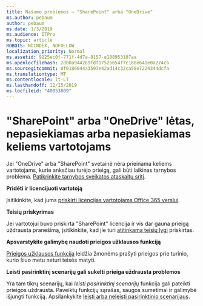 ```yaml
---
title: Našumo problemos – "SharePoint" arba "OneDrive"
ms.author: pebaum
author: pebaum
ms.date: 1/3/2019
ms.audience: ITPro
ms.topic: article
ROBOTS: NOINDEX, NOFOLLOW
localization_priority: Normal
ms.assetid: 9225ec0f-771f-4d7a-8157-e188953107aa
ms.openlocfilehash: 2db0a9442b9fdf1752b654f7c188e641e0a274cb
ms.sourcegitcommit: 0f0186044a3597e42ad14c32ca58e7224344dcfa
ms.translationtype: MT
ms.contentlocale: lt-LT
ms.lasthandoff: 12/15/2019
ms.locfileid: "40053809"
---
```

# <a name="sharepoint-or-onedrive-slow-inaccessible-or-unavailable-for-multiple-users"></a>"SharePoint" arba "OneDrive" lėtas, nepasiekiamas arba nepasiekiamas keliems vartotojams

Jei "OneDrive" arba "SharePoint" svetainė nėra prieinama keliems vartotojams, kurie anksčiau turėjo prieigą, gali būti laikinas tarnybos problema. [Patikrinkite tarnybos sveikatos ataskaitų sritį](https://portal.office.com/adminportal/home#/servicehealth).

**Pridėti ir licencijuoti vartotoją**

Įsitikinkite, kad jums [priskirti licencijas vartotojams Office 365 verslui](https://docs.microsoft.com/office365/admin/subscriptions-and-billing/assign-licenses-to-users?view=o365-worldwide&amp;tabs=One).


**Teisių priskyrimas**

Jei vartotojui buvo priskirta "SharePoint" licencija ir vis dar gauna prieigą uždrausta pranešimą, įsitikinkite, kad jie turi [atitinkamą teisių lygį](https://docs.microsoft.com/sharepoint/understanding-permission-levels) priskirtas.

**Apsvarstykite galimybę naudoti prieigos užklausos funkciją**

[Prieigos užklausos funkcija](https://support.office.com/article/Set-up-and-manage-access-requests-94B26E0B-2822-49D4-929A-8455698654B3) leidžia žmonėms prašyti prieigos prie turinio, kurio šiuo metu neturi teisės matyti.

**Leisti pasirinktinį scenarijų gali sukelti prieiga uždrausta problemos**

Yra tam tikrų scenarijų, kai *leisti pasirinktinį scenarijų* funkcija gali pateikti prieigos uždrausta. Paveiktų funkcijų sąrašas, saugos sumetimai ir galimybė išjungti funkciją. Apsilankykite [leisti arba neleisti pasirinktinio scenarijaus](https://docs.microsoft.com/sharepoint/allow-or-prevent-custom-script).

